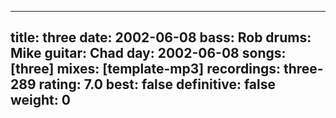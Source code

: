 
---
title: three
date: 2002-06-08
bass:	Rob
drums:	Mike
guitar:	Chad
day: 2002-06-08
songs: [three]
mixes: [template-mp3]
recordings: three-289
rating: 7.0
best: false
definitive: false
weight: 0
---
